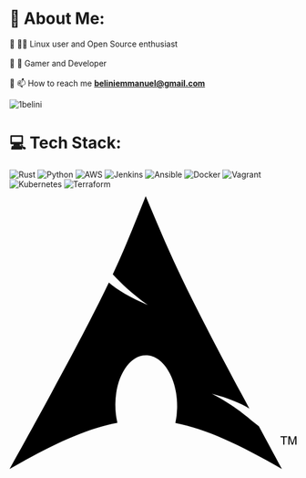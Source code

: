 # 💫 About Me:
🔹 👨‍💻 Linux user and Open Source enthusiast<br><br>🔹 👾 Gamer and Developer <br><br>🔹 📫 How to reach me **beliniemmanuel@gmail.com**<br>

<p align="left"> <img src="https://komarev.com/ghpvc/?username=1belini&label=Profile%20views&color=0e75b6&style=flat" alt="1belini" /> </p>


# 💻 Tech Stack:
![Rust](https://img.shields.io/badge/rust-%23000000.svg?style=for-the-badge&logo=rust&logoColor=white) ![Python](https://img.shields.io/badge/python-3670A0?style=for-the-badge&logo=python&logoColor=ffdd54) ![AWS](https://img.shields.io/badge/AWS-%23FF9900.svg?style=for-the-badge&logo=amazon-aws&logoColor=white) ![Jenkins](https://img.shields.io/badge/jenkins-%232C5263.svg?style=for-the-badge&logo=jenkins&logoColor=white) ![Ansible](https://img.shields.io/badge/ansible-%231A1918.svg?style=for-the-badge&logo=ansible&logoColor=white) ![Docker](https://img.shields.io/badge/docker-%230db7ed.svg?style=for-the-badge&logo=docker&logoColor=white) ![Vagrant](https://img.shields.io/badge/vagrant-%231563FF.svg?style=for-the-badge&logo=vagrant&logoColor=white) ![Kubernetes](https://img.shields.io/badge/kubernetes-%23326ce5.svg?style=for-the-badge&logo=kubernetes&logoColor=white) ![Terraform](https://img.shields.io/badge/terraform-%235835CC.svg?style=for-the-badge&logo=terraform&logoColor=white)<svg role="img" viewBox="0 0 24 24" xmlns="http://www.w3.org/2000/svg"><title>Arch Linux</title><path d="M11.39.605C10.376 3.092 9.764 4.72 8.635 7.132c.693.734 1.543 1.589 2.923 2.554-1.484-.61-2.496-1.224-3.252-1.86C6.86 10.842 4.596 15.138 0 23.395c3.612-2.085 6.412-3.37 9.021-3.862a6.61 6.61 0 01-.171-1.547l.003-.115c.058-2.315 1.261-4.095 2.687-3.973 1.426.12 2.534 2.096 2.478 4.409a6.52 6.52 0 01-.146 1.243c2.58.505 5.352 1.787 8.914 3.844-.702-1.293-1.33-2.459-1.929-3.57-.943-.73-1.926-1.682-3.933-2.713 1.38.359 2.367.772 3.137 1.234-6.09-11.334-6.582-12.84-8.67-17.74zM22.898 21.36v-.623h-.234v-.084h.562v.084h-.234v.623h.331v-.707h.142l.167.5.034.107a2.26 2.26 0 01.038-.114l.17-.493H24v.707h-.091v-.593l-.206.593h-.084l-.205-.602v.602h-.091"/></svg>

